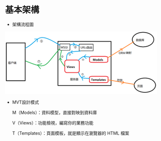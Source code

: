 # 基本架構

- 架構流程圖

<img src="Django運行架構.png" width="500">

- MVT設計模式

     M（Models）：資料模型，直接對映到資料庫

     V（Views）：功能檢視，編寫你的業務功能

     T（Templates）：頁面模板，就是顯示在瀏覽器的 HTML 檔案

